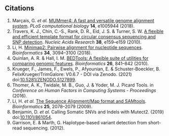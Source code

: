 ## Citations

1. Marçais, G. *et al.* [MUMmer4: A fast and versatile genome alignment system](https://doi.org/10.1371/journal.pcbi.1005944). *PLoS computational biology* **14**, e1005944 (2018).
2. Travers, K. J., Chin, C.-S., Rank, D. R., Eid, J. S. & Turner, S. W. [A flexible and efficient template format for circular consensus sequencing and SNP detection](https://doi.org/10.1093/nar/gkq543). *Nucleic Acids Research* **38**, e159–e159 (2010).
3. Li, H. [Minimap2: Pairwise alignment for nucleotide sequences](https://doi.org/10.1093/bioinformatics/bty191). *Bioinformatics* **34**, 3094–3100 (2018).
4. Quinlan, A. R. & Hall, I. M. [BEDTools: A flexible suite of utilities for comparing genomic features](https://doi.org/10.1093/bioinformatics/btq033). *Bioinformatics* **26**, 841–842 (2010).
5. Krueger, F., James, F., Ewels, P., Afyounian, E. & Schuster-Boeckler, B. FelixKrueger/TrimGalore: V0.6.7 - DOI via Zenodo. (2021) doi:[10.5281/ZENODO.5127899](https://doi.org/10.5281/ZENODO.5127899).
6. Thomer, A. K., Twidale, M. B., Guo, J. & Yoder, M. J. Picard Tools. in *Conference on Human Factors in Computing Systems - Proceedings* (2016).
7. Li, H. *et al.* [The Sequence Alignment/Map format and SAMtools](https://doi.org/10.1093/bioinformatics/btp352). *Bioinformatics* **25**, 2078–2079 (2009).
8. Benjamin, D. *et al.* Calling Somatic SNVs and Indels with Mutect2. (2019) doi:[10.1101/861054](https://doi.org/10.1101/861054).
9. Garrison, E. & Marth, G. Haplotype-based variant detection from short-read sequencing. (2012).

